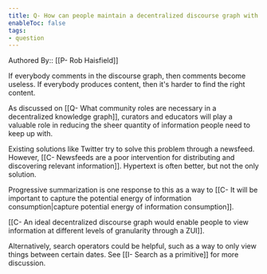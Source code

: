 ```yaml
---
title: Q- How can people maintain a decentralized discourse graph with a high quantity of information in it
enableToc: false
tags:
- question
---
```

Authored By:: [[P- Rob Haisfield]]

If everybody comments in the discourse graph, then comments become useless. If everybody produces content, then it's harder to find the right content.

As discussed on [[Q- What community roles are necessary in a decentralized knowledge graph]], curators and educators will play a valuable role in reducing the sheer quantity of information people need to keep up with.

Existing solutions like Twitter try to solve this problem through a newsfeed. However, [[C- Newsfeeds are a poor intervention for distributing and discovering relevant information]]. Hypertext is often better, but not the only solution.

Progressive summarization is one response to this as a way to [[C- It will be important to capture the potential energy of information consumption|capture potential energy of information consumption]].

[[C- An ideal decentralized discourse graph would enable people to view information at different levels of granularity through a ZUI]].

Alternatively, search operators could be helpful, such as a way to only view things between certain dates. See [[I- Search as a primitive]] for more discussion.
